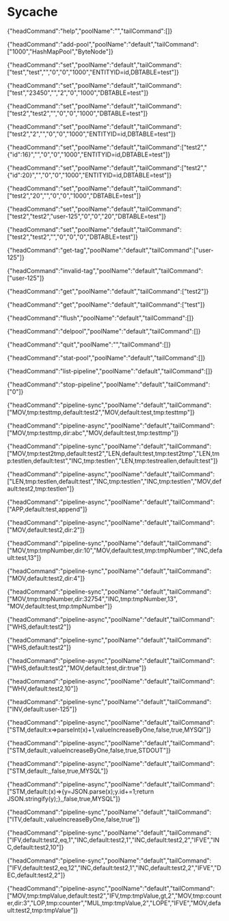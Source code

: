 # Sycache

{"headCommand":"help","poolName":"","tailCommand":[]}

{"headCommand":"add-pool","poolName":"default","tailCommand":["1000","HashMapPool","ByteNode"]}

{"headCommand":"set","poolName":"default","tailCommand":["test","test","","0","0","1000","ENTITYID=id,DBTABLE=test"]}

{"headCommand":"set","poolName":"default","tailCommand":["test","23450","","2","0","1000","DBTABLE=test"]}

{"headCommand":"set","poolName":"default","tailCommand":["test2","test2","","0","0","1000","DBTABLE=test"]}

{"headCommand":"set","poolName":"default","tailCommand":["test2","2","","0","0","1000","ENTITYID=id,DBTABLE=test"]}

{"headCommand":"set","poolName":"default","tailCommand":["test2","{\"id\":16}","","0","0","1000","ENTITYID=id,DBTABLE=test"]}

{"headCommand":"set","poolName":"default","tailCommand":["test2","{\"id\":20}","","0","0","1000","ENTITYID=id,DBTABLE=test"]}

{"headCommand":"set","poolName":"default","tailCommand":["test2","20","","0","0","1000","DBTABLE=test"]}

{"headCommand":"set","poolName":"default","tailCommand":["test2","test2","user-125","0","0","20","DBTABLE=test"]}

{"headCommand":"set","poolName":"default","tailCommand":["test2","test2","","0","0","0","DBTABLE=test"]}

{"headCommand":"get-tag","poolName":"default","tailCommand":["user-125"]}

{"headCommand":"invalid-tag","poolName":"default","tailCommand":["user-125"]}

{"headCommand":"get","poolName":"default","tailCommand":["test2"]}

{"headCommand":"get","poolName":"default","tailCommand":["test"]}

{"headCommand":"flush","poolName":"default","tailCommand":[]}

{"headCommand":"delpool","poolName":"default","tailCommand":[]}

{"headCommand":"quit","poolName":"","tailCommand":[]}

{"headCommand":"stat-pool","poolName":"default","tailCommand":[]}

{"headCommand":"list-pipeline","poolName":"default","tailCommand":[]}

{"headCommand":"stop-pipeline","poolName":"default","tailCommand":["0"]}

{"headCommand":"pipeline-sync","poolName":"default","tailCommand":["MOV,tmp:testtmp,default:test2","MOV,default:test,tmp:testtmp"]}

{"headCommand":"pipeline-async","poolName":"default","tailCommand":["MOV,tmp:testtmp,dir:abc","MOV,default:test,tmp:testtmp"]}

{"headCommand":"pipeline-sync","poolName":"default","tailCommand":["MOV,tmp:test2tmp,default:test2","LEN,default:test,tmp:test2tmp","LEN,tmp:testlen,default:test","INC,tmp:testlen","LEN,tmp:testreallen,default:test"]}

{"headCommand":"pipeline-async","poolName":"default","tailCommand":["LEN,tmp:testlen,default:test","INC,tmp:testlen","INC,tmp:testlen","MOV,default:test2,tmp:testlen"]}

{"headCommand":"pipeline-async","poolName":"default","tailCommand":["APP,default:test,append"]}

{"headCommand":"pipeline-async","poolName":"default","tailCommand":["MOV,default:test2,dir:2"]}

{"headCommand":"pipeline-sync","poolName":"default","tailCommand":["MOV,tmp:tmpNumber,dir:10","MOV,default:test,tmp:tmpNumber","INC,default:test,13"]}

{"headCommand":"pipeline-sync","poolName":"default","tailCommand":["MOV,default:test2,dir:4"]}

{"headCommand":"pipeline-sync","poolName":"default","tailCommand":["MOV,tmp:tmpNumber,dir:32754","INC,tmp:tmpNumber,13", "MOV,default:test,tmp:tmpNumber"]}

{"headCommand":"pipeline-async","poolName":"default","tailCommand":["WHS,default:test2"]}

{"headCommand":"pipeline-sync","poolName":"default","tailCommand":["WHS,default:test2"]}

{"headCommand":"pipeline-async","poolName":"default","tailCommand":["WHS,default:test2","MOV,default:test,dir:true"]}

{"headCommand":"pipeline-async","poolName":"default","tailCommand":["WHV,default:test2,10"]}

{"headCommand":"pipeline-sync","poolName":"default","tailCommand":["INV,default:user-125"]}

{"headCommand":"pipeline-async","poolName":"default","tailCommand":["STM,default:x=>parseInt(x)+1,valueIncreaseByOne,false,true,MYSQl"]}

{"headCommand":"pipeline-async","poolName":"default","tailCommand":["STM,default:,valueIncreaseByOne,false,true,STDOUT"]}

{"headCommand":"pipeline-async","poolName":"default","tailCommand":["STM,default:,,false,true,MYSQL"]}

{"headCommand":"pipeline-async","poolName":"default","tailCommand":["STM,default:(x)=>{y=JSON.parse(x);y.id+=1;return JSON.stringify(y);},,false,true,MYSQL"]}

{"headCommand":"pipeline-sync","poolName":"default","tailCommand":["ITV,default:,valueIncreaseByOne,false,true"]}

{"headCommand":"pipeline-sync","poolName":"default","tailCommand":["IFV,default:test2,eq,1","INC,default:test2,1","INC,default:test2,2","IFVE","INC,default:test2,10"]}

{"headCommand":"pipeline-sync","poolName":"default","tailCommand":["IFV,default:test2,eq,12","INC,default:test2,1","INC,default:test2,2","IFVE","DEC,default:test2,2"]}

{"headCommand":"pipeline-async","poolName":"default","tailCommand":["MOV,tmp:tmpValue,default:test2","IFV,tmp:tmpValue,gt,2","MOV,tmp:counter,dir:3","LOP,tmp:counter","MUL,tmp:tmpValue,2","LOPE","IFVE","MOV,default:test2,tmp:tmpValue"]}
